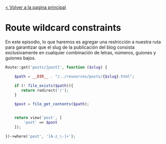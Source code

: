 [< Volver a la pagina principal](/docs/readme.md)

# Route wildcard constraints

En este episodio, lo que haremos es agregar una restricción a nuestra ruta para garantizar que el slug de la publicación del blog consista exclusivamente en cualquier combinación de letras, números, guiones y guiones bajos.

```php
Route::get('posts/{post}', function ($slug) {

    $path = __DIR__ . "/../resources/posts/{$slug}.html";

    if (! file_exists($path)){
       return redirect('/');
    }

    $post = file_get_contents($path);


    return view('post', [
        'post' => $post
    ]);

})->where('post', '[A-z_\-]+');
```
